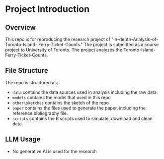 # Project Introduction

## Overview

This repo is for reproducing the research project of "In-depth-Analysis-of-Toronto-Island-
Ferry-Ticket-Counts." The project is submitted as a course project to University of Toronto. The project analyzes the Toronto-Island-
Ferry-Ticket-Counts. 

## File Structure

The repo is structured as:

-   `data` contains the data sources used in analysis including the raw data.
-   `models` contains the model that used in this repo
-   `other\sketches` contains the sketch of the repo
-   `paper` contains the files used to generate the paper, including the reference bibliography file. 
-   `scripts` contains the R scripts used to simulate, download and clean data.

## LLM Usage
- No generative AI is used for the research

